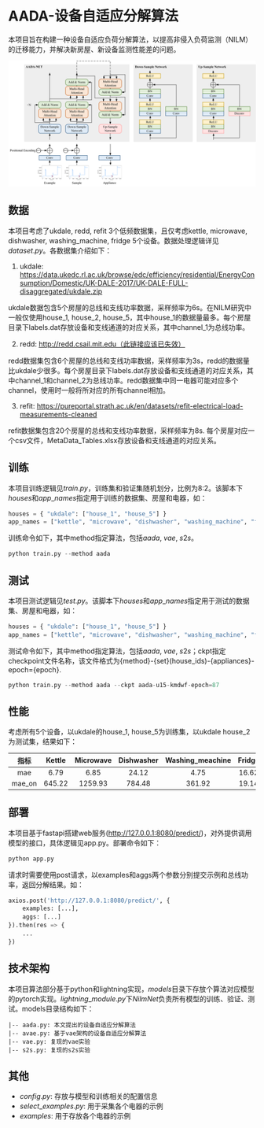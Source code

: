 # AADA-设备自适应分解算法

本项目旨在构建一种设备自适应负荷分解算法，以提高非侵入负荷监测（NILM）的迁移能力，并解决新房屋、新设备监测性能差的问题。

![aada.md](aada.png)

## 数据
本项目考虑了ukdale, redd, refit 3个低频数据集，且仅考虑kettle, microwave, dishwasher, washing_machine, fridge 5个设备。数据处理逻辑详见$dataset.py$。各数据集介绍如下：
1. ukdale: https://data.ukedc.rl.ac.uk/browse/edc/efficiency/residential/EnergyConsumption/Domestic/UK-DALE-2017/UK-DALE-FULL-disaggregated/ukdale.zip

ukdale数据包含5个房屋的总线和支线功率数据，采样频率为6s。在NILM研究中一般仅使用house_1, house_2, house_5，其中house_1的数据量最多。每个房屋目录下labels.dat存放设备和支线通道的对应关系，其中channel_1为总线功率。

2. redd: http://redd.csail.mit.edu（此链接应该已失效）

redd数据集包含6个房屋的总线和支线功率数据，采样频率为3s，redd的数据量比ukdale少很多。每个房屋目录下labels.dat存放设备和支线通道的对应关系，其中channel_1和channel_2为总线功率。redd数据集中同一电器可能对应多个channel，使用时一般将所对应的所有channel相加。

3. refit: https://pureportal.strath.ac.uk/en/datasets/refit-electrical-load-measurements-cleaned

refit数据集包含20个房屋的总线和支线功率数据，采样频率为8s. 每个房屋对应一个csv文件，MetaData_Tables.xlsx存放设备和支线通道的对应关系。


## 训练
本项目训练逻辑见$train.py$，训练集和验证集随机划分，比例为8:2。该脚本下$houses$和$app\_names$指定用于训练的数据集、房屋和电器，如：
```python
houses = { "ukdale": ["house_1", "house_5"] }
app_names = ["kettle", "microwave", "dishwasher", "washing_machine", "fridge"]
```
训练命令如下，其中method指定算法，包括$aada$, $vae$, $s2s$。

```python
python train.py --method aada
```

## 测试
本项目测试逻辑见$test.py$。该脚本下$houses$和$app\_names$指定用于测试的数据集、房屋和电器，如：
```python
houses = { "ukdale": ["house_1", "house_5"] }
app_names = ["kettle", "microwave", "dishwasher", "washing_machine", "fridge"]
```
测试命令如下，其中method指定算法，包括$aada$, $vae$, $s2s$；ckpt指定checkpoint文件名称，该文件格式为{method}-{set}(house_ids)-{appliances}-epoch={epoch}.

```python
python train.py --method aada --ckpt aada-u15-kmdwf-epoch=87
```

## 性能
考虑所有5个设备，以ukdale的house_1, house_5为训练集，以ukdale house_2为测试集，结果如下：

| 指标 | Kettle | Microwave| Dishwasher | Washing_meachine | Fridge |
| :----: | :----: | :----: | :----: | :----: | :----: |
| mae | 6.79 | 6.85 | 24.12 | 4.75 | 16.62 |
| mae_on | 645.22 | 1259.93 | 784.48 | 361.92 | 19.14 |

## 部署
本项目基于fastapi搭建web服务(http://127.0.0.1:8080/predict/)，对外提供调用模型的接口，具体逻辑见app.py。部署命令如下：
```python
python app.py
```
请求时需要使用post请求，以examples和aggs两个参数分别提交示例和总线功率，返回分解结果。如：
```python
axios.post('http://127.0.0.1:8080/predict/', {
    examples: [...],
    aggs: [...]
}).then(res => {
    ...
})
```


## 技术架构

本项目算法部分基于python和lightning实现，$models$目录下存放个算法对应模型的pytorch实现。$lightning\_module.py$下$NilmNet$负责所有模型的训练、验证、测试。models目录结构如下：

```
|-- aada.py: 本文提出的设备自适应分解算法
|-- avae.py: 基于vae架构的设备自适应分解算法
|-- vae.py: 复现的vae实验
|-- s2s.py: 复现的s2s实验
```



## 其他
- $config.py$: 存放与模型和训练相关的配置信息
- $select\_examples.py$: 用于采集各个电器的示例
- $examples$: 用于存放各个电器的示例


